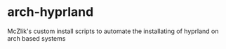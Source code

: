 # arch-hyprland
McZlik's custom install scripts to automate the installating of hyprland on arch based systems

